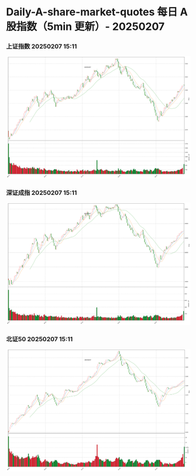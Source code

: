 
# Daily-A-share-market-quotes 每日 A 股指数（5min 更新）- 20250207

### 上证指数 20250207 15:11
![](./fig/2025/2/20250207-sh000001.png)

### 深证成指 20250207 15:11
![](./fig/2025/2/20250207-sz399001.png)

### 北证50 20250207 15:11
![](./fig/2025/2/20250207-bj899050.png)
